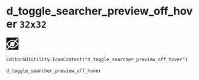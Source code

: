 # d_toggle_searcher_preview_off_hover `32x32`
<img src="/img/d_toggle_searcher_preview_off_hover.png" width=32 height=32>

``` CSharp
EditorGUIUtility.IconContent("d_toggle_searcher_preview_off_hover")
```
```
d_toggle_searcher_preview_off_hover
```
